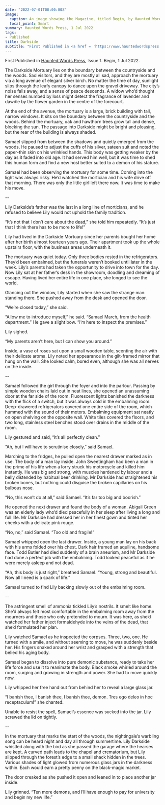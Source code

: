 ```yaml
---
date: "2022-07-01T00:00:00Z"
image:
  caption: An image showing the Magazine, titled Begin, by Haunted Words Press.   
  focal_point: Smart
summary: Haunted Words Press, 1 Jul 2022
tags:
- Published
title: Darkside
subtitle: "First Published in <a href = 'https://www.hauntedwordspress.com/'>Haunted Words Press</a>, Issue 1: Begin."
---
```


First Published in <a href = 'https://www.hauntedwordspress.com/'>Haunted Words Press</a>, Issue 1: Begin, 1 Jul 2022.

The Darkside Mortuary lies on the boundary between the countryside and the woods. Sad visitors, and they are mostly all sad, approach the mortuary via a long avenue of elegant silver birch. No matter the time of day, sunlight slips through the leafy canopy to dance upon the gravel driveway. The city’s noise falls away, and a sense of peace descends. A widow who’d thought her senses numbed by loss might detect the fragrance of lavender and dawdle by the flower garden in the centre of the forecourt. 

At the end of the avenue, the mortuary is a large, brick building with tall, narrow windows. It sits on the boundary between the countryside and the woods. Behind the mortuary, oak and hawthorn trees grow tall and dense, blocking the sun. The passage into Darkside might be bright and pleasing, but the rear of the building is always shaded.

Samael slipped from between the shadows and quietly emerged from the woods. He paused to adjust the cuffs of his silver, sateen suit and noted the paper-thin skin on his wrinkled hands. This body was getting weaker by the day as it faded into old age. It had served him well, but it was time to shed this human form and find a new host better suited to a demon of his stature. 

Samael had been observing the mortuary for some time. Coming into the light was always risky. He’d watched the mortician and his wife drive off that morning. There was only the little girl left there now. It was time to make his move.

--

Lily Darkside’s father was the last in a long line of morticians, and he refused to believe Lily would not uphold the family tradition. 

“It’s not that I don’t care about the dead,” she told him repeatedly. “It’s just that I think there has to be more to life!”

Lily had lived in the Darkside Mortuary since her parents bought her home after her birth almost fourteen years ago. Their apartment took up the whole upstairs floor, with the business areas underneath it.

The mortuary was quiet today. Only three bodies rested in the refrigerators. They’d been embalmed, but the funerals weren’t booked until later in the week. Lily’s parents had taken the opportunity to drive into town for the day. Now Lily sat at her father’s desk in the showroom, doodling and dreaming of escape. Having lived her entire life in one place, she longed to see the world. 

Glancing out the window, Lily started when she saw the strange man standing there. She pushed away from the desk and opened the door. 

“We’re closed today,” she said. 

“Allow me to introduce myself,” he said. “Samael March, from the health department.” He gave a slight bow. “I’m here to inspect the premises.”

Lily sighed. 

“My parents aren’t here, but I can show you around.”

Inside, a vase of roses sat upon a small wooden table, scenting the air with their delicate aroma. Lily noted her appearance in the gilt-framed mirror that hung on the wall. She looked calm, bored even, although she was all nerves on the inside. 

--

Samael followed the girl through the foyer and into the parlour. Passing by simple wooden chairs laid out in neat lines, she opened an unassuming door at the far side of the room. Fluorescent lights banished the darkness with the flick of a switch, but it was always cold in the embalming room. 
Deep-drawered refrigerators covered one entire side of the room, which hummed with the sound of their motors. Embalming equipment sat neatly on open shelving on the opposite wall. White tiles covered the floors, and two long, stainless steel benches stood over drains in the middle of the room.

Lily gestured and said, “It’s all perfectly clean.”

“Ah, but I will have to scrutinise closely,” said Samael. 

Marching to the fridges, he pulled open the nearest drawer marked as in use. The body of a man lay inside. John Sweetingham had been a man in the prime of his life when a lorry struck his motorcycle and killed him instantly. He was big and strong, with muscles hardened by labour and a belly distended by habitual beer drinking. Mr Darkside had straightened his broken bones, but nothing could disguise the broken capillaries on his bulbous nose. 

“No, this won’t do at all,” said Samael. “It’s far too big and boorish.”

He opened the next drawer and found the body of a woman. Abigail Green was an elderly lady who’d died peacefully in her sleep after living a long and full life. Mr Darkside had dressed her in her finest gown and tinted her cheeks with a delicate pink rouge.

“No, no,” said Samael. “Too old and fragile!”

Samael whipped open the last drawer. Inside, a young man lay on his back with his arms folded over his chest. Dark hair framed an aquiline, handsome face. Todd Butler had died suddenly of a brain aneurism, and Mr Darkside had done a perfect job with the embalming. Todd looked peaceful as if he were merely asleep and not dead.

“Ah, this body is just right,” breathed Samael. “Young, strong and beautiful. Now all I need is a spark of life.”

Samael turned to find Lily backing slowly out of the embalming room. 

--

The astringent smell of ammonia tickled Lily’s nostrils. It smelt like home. She’d always felt most comfortable in the embalming room away from the mourners and those who only pretended to mourn. It was here, as she’d watched her father inject formaldehyde into the veins of the dead, that she’d formulated her plan. 

Lily watched Samael as he inspected the corpses. Three, two, one. He turned with a smile, and without seeming to move, he was suddenly beside her. His fingers snaked around her wrist and grasped with a strength that belied his aging body. 

Samael began to dissolve into pure demonic substance, ready to take her life force and use it to reanimate the body. Black smoke whirled around the room, surging and growing in strength and power. She had to move quickly now. 

Lily whipped her free hand out from behind her to reveal a large glass jar. 

“I banish thee, I banish thee, I banish thee, demon. Tres ego deleo in hoc receptaculum!” she chanted.

Unable to resist the spell, Samael’s essence was sucked into the jar. Lily screwed the lid on tightly. 

--

In the mortuary that marks the start of the woods, the nightingale’s warbling song can be heard night and day all through summertime. Lily Darkside whistled along with the bird as she passed the garage where the hearses are kept. A curved path leads to the chapel and crematorium, but Lily slipped through the forest’s edge to a small shack hidden in the trees. Various shades of light glowed from numerous glass jars in the darkness within. Each would earn a pretty penny on the black-magic market. 

The door creaked as she pushed it open and leaned in to place another jar inside.

Lily grinned. “Ten more demons, and I’ll have enough to pay for university and begin my new life.”
